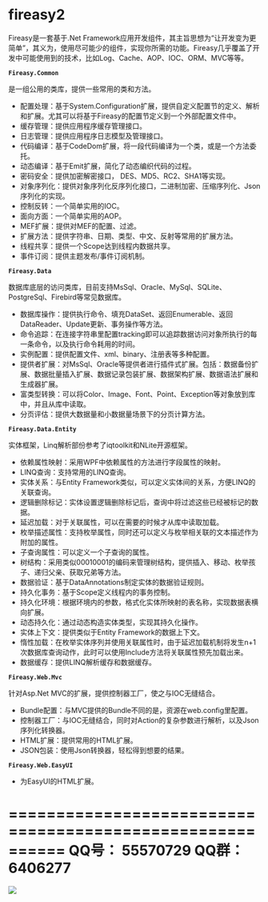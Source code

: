 # fireasy2

Fireasy是一套基于.Net Framework应用开发组件，其主旨思想为“让开发变为更简单”，其义为，使用尽可能少的组件，实现你所需的功能。Fireasy几乎覆盖了开发中可能使用到的技术，比如Log、Cache、AOP、IOC、ORM、MVC等等。

<b>`Fireasy.Common`</b>

是一组公用的类库，提供一些常用的类和方法。
*	配置处理：基于System.Configuration扩展，提供自定义配置节的定义、解析和扩展。尤其可以将基于Fireasy的配置节定义到一个外部配置文件中。
*	缓存管理：提供应用程序缓存管理接口。
*	日志管理：提供应用程序日志模型及管理接口。
*	代码编译：基于CodeDom扩展，将一段代码编译为一个类，或是一个方法委托。
*	动态编译：基于Emit扩展，简化了动态编织代码的过程。
*	密码安全：提供加密解密接口， DES、MD5、RC2、SHA1等实现。
*	对象序列化：提供对象序列化反序列化接口，二进制加密、压缩序列化、Json序列化的实现。
*	控制反转：一个简单实用的IOC。
*	面向方面：一个简单实用的AOP。
*	MEF扩展：提供对MEF的配置、过滤。
*	扩展方法：提供字符串、日期、类型、中文、反射等常用的扩展方法。
*	线程共享：提供一个Scope达到线程内数据共享。
*	事件订阅：提供主题发布/事件订阅机制。

<b>`Fireasy.Data`</b>

数据库底层的访问类库，目前支持MsSql、Oracle、MySql、SQLite、PostgreSql、Firebird等常见数据库。
*	数据库操作：提供执行命令、填充DataSet、返回Enumerable、返回DataReader、Update更新、事务操作等方法。
*	命令追踪：在连接字符串里配置tracking即可以追踪数据访问对象所执行的每一条命令，以及执行命令耗用的时间。
*	实例配置：提供配置文件、xml、binary、注册表等多种配置。
*	提供者扩展：对MsSql、Oracle等提供者进行插件式扩展。包括：数据备份扩展、数据批量插入扩展、数据记录包装扩展、数据架构扩展、数据语法扩展和生成器扩展。
*	富类型转换：可以将Color、Image、Font、Point、Exception等对象放到库中，并且从库中读取。
*	分页评估：提供大数据量和小数据量场景下的分页计算方法。

<b>`Fireasy.Data.Entity`</b>

实体框架，Linq解析部份参考了iqtoolkit和NLite开源框架。
*	依赖属性映射：采用WPF中依赖属性的方法进行字段属性的映射。
*	LINQ查询：支持常用的LINQ查询。
*	实体关系：与Entity Framework类似，可以定义实体间的关系，方便LINQ的关联查询。
*	逻辑删除标记：实体设置逻辑删除标记后，查询中将过滤这些已经被标记的数据。
*	延迟加载：对于关联属性，可以在需要的时候才从库中读取加载。
*	枚举描述属性：支持枚举属性，同时还可以定义与枚举相关联的文本描述作为附加的属性。
*	子查询属性：可以定义一个子查询的属性。
*	树结构：采用类似00010001的编码来管理树结构，提供插入、移动、枚举孩子、递归父亲、获取兄弟等方法。
*	数据验证：基于DataAnnotations制定实体的数据验证规则。
*	持久化事务：基于Scope定义线程内的事务控制。
*	持久化环境：根据环境内的参数，格式化实体所映射的表名称，实现数据表横向扩展。
*	动态持久化：通过动态构造实体类型，实现其持久化操作。
*	实体上下文：提供类似于Entity Framework的数据上下文。
*	惰性加载：在枚举实体序列并使用关联属性时，由于延迟加载机制将发生n+1次数据库查询动作，此时可以使用Include方法将关联属性预先加载出来。
*	数据缓存：提供LINQ解析缓存和数据缓存。

<b>`Fireasy.Web.Mvc`</b>

针对Asp.Net MVC的扩展，提供控制器工厂，使之与IOC无缝结合。
*	Bundle配置：与MVC提供的Bundle不同的是，资源在web.config里配置。
*	控制器工厂：与IOC无缝结合，同时对Action的复杂参数进行解析，以及Json序列化转换器。
*	HTML扩展：提供常用的HTML扩展。
*	JSON包装：使用Json转换器，轻松得到想要的结果。

<b>`Fireasy.Web.EasyUI`</b>

* 为EasyUI的HTML扩展。

==========================================================
QQ号： 55570729
QQ群： 6406277
==========================================================

![](http://www.fireasy.cn/content/images/Donate_fireasy.png)

